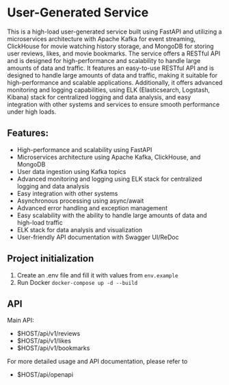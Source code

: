 # User-Generated Service
This is a high-load user-generated service built using FastAPI and utilizing a microservices architecture with Apache Kafka for event streaming, ClickHouse for movie watching history storage, and MongoDB for storing user reviews, likes, and movie bookmarks. The service offers a RESTful API and is designed for high-performance and scalability to handle large amounts of data and traffic. It features an easy-to-use RESTful API and is designed to handle large amounts of data and traffic, making it suitable for high-performance and scalable applications. Additionally, it offers advanced monitoring and logging capabilities, using ELK (Elasticsearch, Logstash, Kibana) stack for centralized logging and data analysis, and easy integration with other systems and services to ensure smooth performance under high loads.

## Features:
- High-performance and scalability using FastAPI
- Microservices architecture using Apache Kafka, ClickHouse, and MongoDB
- User data ingestion using Kafka topics
- Advanced monitoring and logging using ELK stack for centralized logging and data analysis
- Easy integration with other systems
- Asynchronous processing using async/await
- Advanced error handling and exception management
- Easy scalability with the ability to handle large amounts of data and high-load traffic
- ELK stack for data analysis and visualization
- User-friendly API documentation with Swagger UI/ReDoc

## Project initialization
1. Create an .env file and fill it with values from `env.example`
2. Run Docker `docker-compose up -d --build`

## API
Main API:
- $HOST/api/v1/reviews
- $HOST/api/v1/likes
- $HOST/api/v1/bookmarks

For more detailed usage and API documentation, please refer to
- $HOST/api/openapi

